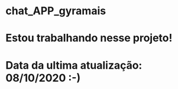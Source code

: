 # chat_APP_gyramais

# Estou trabalhando nesse projeto!
# Data da ultima atualização: 08/10/2020 :-)